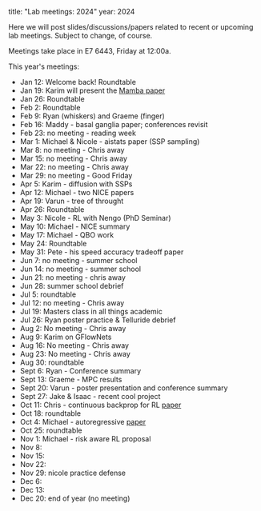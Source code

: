 title: "Lab meetings: 2024"
year: 2024

Here we will post slides/discussions/papers related to recent or upcoming lab meetings. Subject to change, of course.

Meetings take place in E7 6443, Friday at 12:00a.

This year's meetings:

* Jan 12: Welcome back! Roundtable
* Jan 19: Karim will present the [Mamba paper](https://arxiv.org/abs/2312.00752)
* Jan 26: Roundtable
* Feb 2: Roundtable
* Feb 9: Ryan (whiskers) and Graeme (finger)
* Feb 16: Maddy - basal ganglia paper; conferences revisit 
* Feb 23: no meeting - reading week
* Mar 1: Michael & Nicole - aistats paper (SSP sampling) 
* Mar 8: no meeting - Chris away
* Mar 15: no meeting - Chris away
* Mar 22: no meeting - Chris away
* Mar 29: no meeting - Good Friday
* Apr 5: Karim - diffusion with SSPs
* Apr 12: Michael - two NICE papers
* Apr 19: Varun - tree of throught
* Apr 26: Roundtable
* May 3: Nicole - RL with Nengo (PhD Seminar)
* May 10: Michael - NICE summary
* May 17: Michael - QBO work
* May 24: Roundtable
* May 31: Pete - his speed accuracy tradeoff paper
* Jun 7: no meeting - summer school
* Jun 14: no meeting - summer school
* Jun 21: no meeting - chris away
* Jun 28: summer school debrief
* Jul 5: roundtable
* Jul 12: no meeting - Chris away
* Jul 19: Masters class in all things academic
* Jul 26: Ryan poster practice & Telluride debrief
* Aug 2: No meeting - Chris away
* Aug 9: Karim on GFlowNets
* Aug 16: No meeting - Chris away
* Aug 23: No meeting - Chris away
* Aug 30: roundtable
* Sept 6: Ryan - Conference summary
* Sept 13: Graeme - MPC results
* Sept 20: Varun - poster presentation and conference summary
* Sept 27: Jake & Isaac - recent cool project
* Oct 11: Chris - continuous backprop for RL [paper](https://www.nature.com/articles/s41586-024-07711-7)
* Oct 18: roundtable
* Oct 4: Michael - autoregressive [paper](https://proceedings.neurips.cc/paper_files/paper/2020/file/186b690e29892f137b4c34cfa40a3a4d-Paper.pdf)
* Oct 25: roundtable
* Nov 1: Michael - risk aware RL proposal
* Nov 8:
* Nov 15:
* Nov 22:
* Nov 29: nicole practice defense
* Dec 6: 
* Dec 13: 
* Dec 20: end of year (no meeting)
